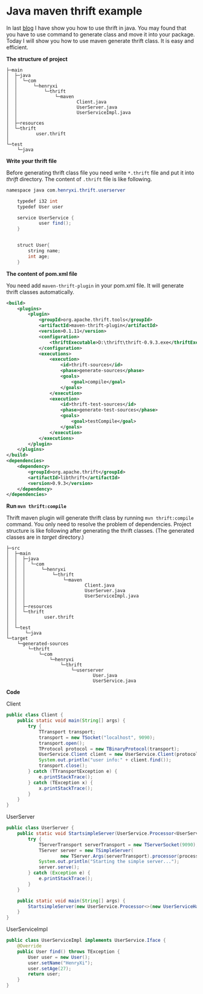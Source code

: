 # Java maven thrift example
In last [blog](http://www.henryxi.com/java-thrift-example) I have show you how to use thrift in java. You may found
that you have to use command to generate class and move it into your package. Today I will show you how to use maven
generate thrift class. It is easy and efficient.

**The structure of project**
```
├─main
│  ├─java
│  │  └─com
│  │      └─henryxi
│  │          └─thrift
│  │              └─maven
│  │                      Client.java
│  │                      UserServer.java
│  │                      UserServiceImpl.java
│  │
│  ├─resources
│  └─thrift
│          user.thrift
│
└─test
    └─java
```
**Write your thrift file**

Before generating thrift class file you need write `*.thrift` file and put it into *thrift* directory. The content
of `.thrift` file is like following.
```java
namespace java com.henryxi.thrift.userserver

    typedef i32 int
    typedef User user

    service UserService {
            user find();
    }


    struct User{
        string name;
        int age;
    }
```


**The content of pom.xml file**

You need add `maven-thrift-plugin` in your pom.xml file. It will generate thrift classes automatically.
```xml
<build>
    <plugins>
        <plugin>
            <groupId>org.apache.thrift.tools</groupId>
            <artifactId>maven-thrift-plugin</artifactId>
            <version>0.1.11</version>
            <configuration>
                <thriftExecutable>D:\thrift\thrift-0.9.3.exe</thriftExecutable>
            </configuration>
            <executions>
                <execution>
                    <id>thrift-sources</id>
                    <phase>generate-sources</phase>
                    <goals>
                        <goal>compile</goal>
                    </goals>
                </execution>
                <execution>
                    <id>thrift-test-sources</id>
                    <phase>generate-test-sources</phase>
                    <goals>
                        <goal>testCompile</goal>
                    </goals>
                </execution>
            </executions>
        </plugin>
    </plugins>
</build>
<dependencies>
    <dependency>
        <groupId>org.apache.thrift</groupId>
        <artifactId>libthrift</artifactId>
        <version>0.9.3</version>
    </dependency>
</dependencies>
```

**Run `mvn thrift:compile`**

Thrift maven plugin will generate thrift class by running `mvn thrift:compile` command. You only need to resolve the 
problem of dependencies. Project structure is like following after generating the thrift classes. (The generated classes 
are in *target* directory.)
```
├─src
│  ├─main
│  │  ├─java
│  │  │  └─com
│  │  │      └─henryxi
│  │  │          └─thrift
│  │  │              └─maven
│  │  │                      Client.java
│  │  │                      UserServer.java
│  │  │                      UserServiceImpl.java
│  │  │
│  │  ├─resources
│  │  └─thrift
│  │          user.thrift
│  │
│  └─test
│      └─java
└─target
    └─generated-sources
        └─thrift
            └─com
                └─henryxi
                    └─thrift
                        └─userserver
                                User.java
                                UserService.java

```

**Code**

Client
```java
public class Client {
    public static void main(String[] args) {
        try {
            TTransport transport;
            transport = new TSocket("localhost", 9090);
            transport.open();
            TProtocol protocol = new TBinaryProtocol(transport);
            UserService.Client client = new UserService.Client(protocol);
            System.out.println("user info:" + client.find());
            transport.close();
        } catch (TTransportException e) {
            e.printStackTrace();
        } catch (TException x) {
            x.printStackTrace();
        }
    }
}
```
UserServer
```java
public class UserServer {
    public static void StartsimpleServer(UserService.Processor<UserServiceHandler> processor) {
        try {
            TServerTransport serverTransport = new TServerSocket(9090);
            TServer server = new TSimpleServer(
                    new TServer.Args(serverTransport).processor(processor));
            System.out.println("Starting the simple server...");
            server.serve();
        } catch (Exception e) {
            e.printStackTrace();
        }
    }

    public static void main(String[] args) {
        StartsimpleServer(new UserService.Processor<>(new UserServiceHandler()));
    }
}
```
UserServiceImpl
```java
public class UserServiceImpl implements UserService.Iface {
    @Override
    public User find() throws TException {
        User user = new User();
        user.setName("HenryXi");
        user.setAge(27);
        return user;
    }
}
```
